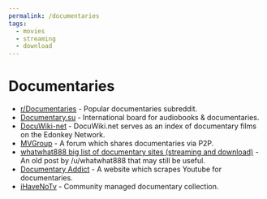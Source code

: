 ```yaml
---
permalink: /documentaries
tags:
  - movies
  - streaming
  - download
---
```


# Documentaries

- [r/Documentaries](https://www.removeddit.com/r/documentaries) - Popular documentaries subreddit.
- [Documentary.su](http://documentary.su/) - International board for audiobooks & documentaries.
- [DocuWiki-net](http://docuwiki.net/index.php?title=Main_Page) - DocuWiki.net serves as an index of documentary films on the Edonkey Network.
- [MVGroup](http://forums.mvgroup.org/) - A forum which shares documentaries via P2P.
- [whatwhat888 big list of documentary sites (streaming and download)](https://www.removeddit.com/r/Documentaries/comments/h9pu7/my_big_list_of_documentary_sites_streaming_and/) - An old post by /u/whatwhat888 that may still be useful.
- [Documentary Addict](https://documentaryaddict.com/) - A website which scrapes Youtube for documentaries.
- [iHaveNoTv](https://ihavenotv.com/) - Community managed documentary collection.
